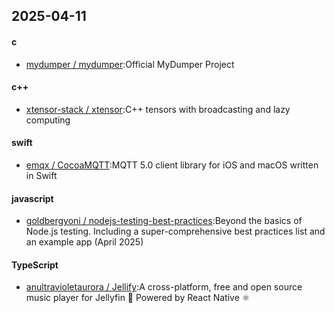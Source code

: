 ## 2025-04-11
#### c
* [mydumper / mydumper](https://github.com/mydumper/mydumper):Official MyDumper Project
#### c++
* [xtensor-stack / xtensor](https://github.com/xtensor-stack/xtensor):C++ tensors with broadcasting and lazy computing
#### swift
* [emqx / CocoaMQTT](https://github.com/emqx/CocoaMQTT):MQTT 5.0 client library for iOS and macOS written in Swift
#### javascript
* [goldbergyoni / nodejs-testing-best-practices](https://github.com/goldbergyoni/nodejs-testing-best-practices):Beyond the basics of Node.js testing. Including a super-comprehensive best practices list and an example app (April 2025)
#### TypeScript
* [anultravioletaurora / Jellify](https://github.com/anultravioletaurora/Jellify):A cross-platform, free and open source music player for Jellyfin 🪼 Powered by React Native ⚛️
